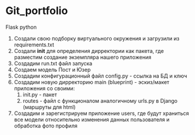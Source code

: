 # Git_portfolio
Flask python
1) Создали свою подборку виртуального окружения и загрузили из requirements.txt
2) Создали __init__ для определения дирректории как пакета, где разместим создание экземпляра нашего приложения
3) Создадим run.txt файл запуска
4) Создаем модель Пост и Юзер
5) Создадим конфигурационный файл config.py - ссылка на БД и ключ
6) Создадим новую дирректорию main (blueprint) - эскиз/макет приложения со своими:
   1) init.py - пакет 
   2) routes - файл с функционалом аналогичному urls.py в Django (маршруты для html)
7) Создадим и зарегистрируем приложение users, где будут храниться все модели относительно изменения данных пользователя и обработка фото профиля